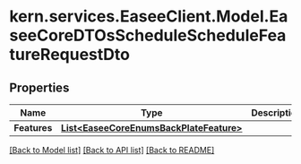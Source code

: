 # kern.services.EaseeClient.Model.EaseeCoreDTOsScheduleScheduleFeatureRequestDto

## Properties

Name | Type | Description | Notes
------------ | ------------- | ------------- | -------------
**Features** | [**List&lt;EaseeCoreEnumsBackPlateFeature&gt;**](EaseeCoreEnumsBackPlateFeature.md) |  | [optional] 

[[Back to Model list]](../README.md#documentation-for-models) [[Back to API list]](../README.md#documentation-for-api-endpoints) [[Back to README]](../README.md)

